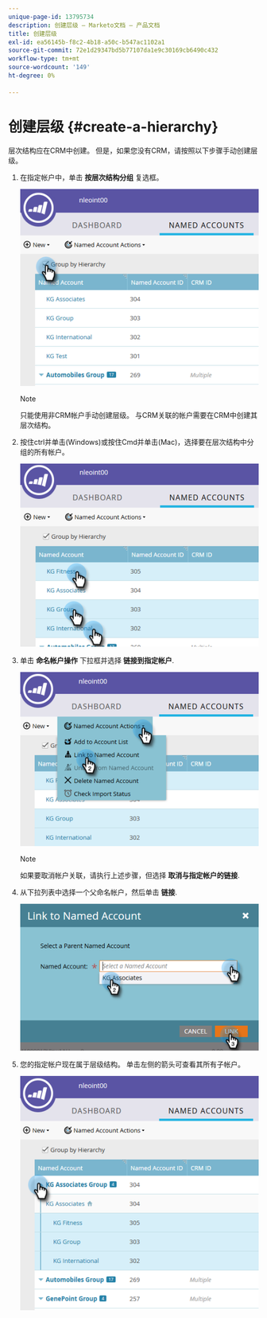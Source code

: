 ```yaml
---
unique-page-id: 13795734
description: 创建层级 — Marketo文档 — 产品文档
title: 创建层级
exl-id: ea56145b-f8c2-4b18-a50c-b547ac1102a1
source-git-commit: 72e1d29347bd5b77107da1e9c30169cb6490c432
workflow-type: tm+mt
source-wordcount: '149'
ht-degree: 0%

---
```


# 创建层级 {#create-a-hierarchy}

层次结构应在CRM中创建。 但是，如果您没有CRM，请按照以下步骤手动创建层级。

1. 在指定帐户中，单击 **按层次结构分组** 复选框。

   ![](assets/create-a-hierarchy-1.png)

   >[!NOTE]
   >
   >只能使用非CRM帐户手动创建层级。 与CRM关联的帐户需要在CRM中创建其层次结构。

1. 按住ctrl并单击(Windows)或按住Cmd并单击(Mac)，选择要在层次结构中分组的所有帐户。

   ![](assets/create-a-hierarchy-2.png)

1. 单击 **命名帐户操作** 下拉框并选择 **链接到指定帐户**.

   ![](assets/create-a-hierarchy-3.png)

   >[!NOTE]
   >
   >如果要取消帐户关联，请执行上述步骤，但选择 **取消与指定帐户的链接**.

1. 从下拉列表中选择一个父命名帐户，然后单击 **链接**.

   ![](assets/create-a-hierarchy-4.png)

1. 您的指定帐户现在属于层级结构。 单击左侧的箭头可查看其所有子帐户。

   ![](assets/create-a-hierarchy-5.png)
